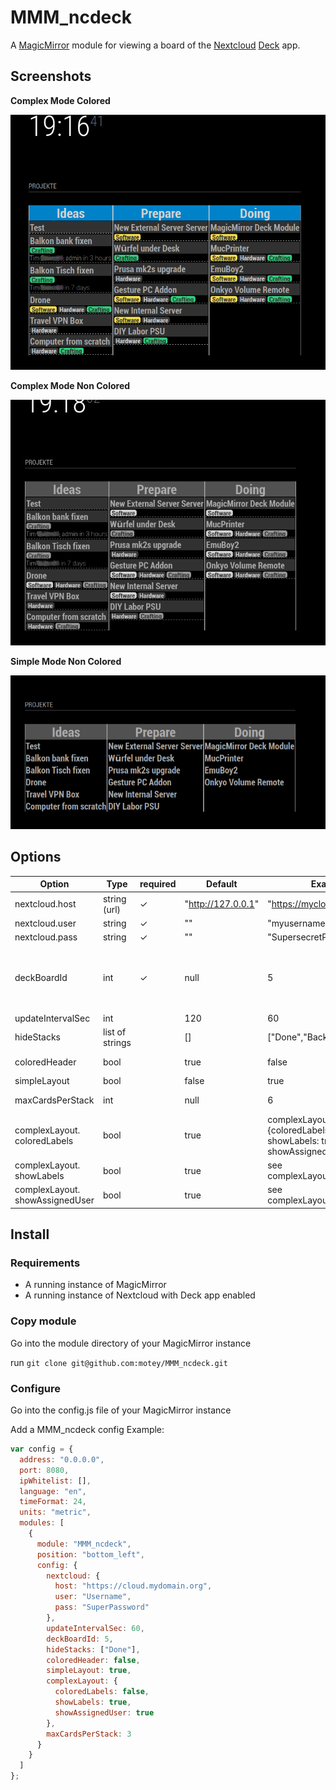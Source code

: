 # MMM_ncdeck

A [MagicMirror](https://magicmirror.builders/) module for viewing a board of the [Nextcloud](https://nextcloud.com/) [Deck](https://apps.nextcloud.com/apps/deck) app.

## Screenshots

**Complex Mode Colored**

![simple mode](https://raw.githubusercontent.com/motey/MMM_ncdeck/master/doc/colored_non_simple.png)

**Complex Mode Non Colored**

![complex mode](https://raw.githubusercontent.com/motey/MMM_ncdeck/master/doc/non-colored-non-simple.png)

**Simple Mode Non Colored**

![complex mode colored](https://raw.githubusercontent.com/motey/MMM_ncdeck/master/doc/non-colored-simple.png)

## Options

| Option                         | Type            | required | Default            | Example                                                                               | Description                                                                                                                                                                            |
| ------------------------------ | --------------- | -------- | ------------------ | ------------------------------------------------------------------------------------- | -------------------------------------------------------------------------------------------------------------------------------------------------------------------------------------- |
| nextcloud.host                 | string (url)    | ✓        | "http://127.0.0.1" | "https://mycloud.domain.org                                                           | The base url where your Nextcloud instance is reachable                                                                                                                                |
| nextcloud.user                 | string          | ✓        | ""                 | "myusername"                                                                          | Your Nextcloud username                                                                                                                                                                |
| nextcloud.pass                 | string          | ✓        | ""                 | "SupersecretPassword!34"                                                              | Your Nextcloud pasword                                                                                                                                                                 |
| deckBoardId                    | int             | ✓        | null               | 5                                                                                     | The Id of the deck you want to view.<br>You can obtain the ID from the Url in you Nextcloud Deck app<br>Example: `https://mycloud.com/index.php/apps/deck/#!/board/3/`<br>is Deck ID 3 |
| updateIntervalSec              | int             |          | 120                | 60                                                                                    | Duration between polling deck data                                                                                                                                                     |
| hideStacks                     | list of strings |          | []                 | ["Done","Backlog"]                                                                    | Stack you dont want to see in the MagicMirror Deck Module                                                                                                                              |
| coloredHeader                  | bool            |          | true               | false                                                                                 | If set to true the header row will be colored as the deck in you nextclou app                                                                                                          |
| simpleLayout                   | bool            |          | false              | true                                                                                  | Show only Deck cards titles without any glitter                                                                                                                                        |
| maxCardsPerStack               | int             |          | null               | 6                                                                                     | If you only want to show the top card of every stack you can limit the amount of cards per stack here                                                                                  |
| complexLayout.</br>coloredLabels    | bool            |          | true               | complexLayout: {coloredLabels: true,<br>showLabels: true,<br>showAssignedUser: true,} | <br>If set to true labels will have the same color as labels in the nextcloud app.<br>If set to false labels will be of gray colors                                                    |
| complexLayout.</br>showLabels       | bool            |          | true               | see complexLayout.coloredLabels                                                       | If set to false no labels will be shown on cards.                                                                                                                                      |
| complexLayout.</br>showAssignedUser | bool            |          | true               | see complexLayout.coloredLabels                                                       | If set to false not users will be shown. If set to true assigned user will be shown on cards                                                                                           |

## Install

### Requirements

- A running instance of MagicMirror
- A running instance of Nextcloud with Deck app enabled

### Copy module

Go into the module directory of your MagicMirror instance

run `git clone git@github.com:motey/MMM_ncdeck.git`

### Configure

Go into the config.js file of your MagicMirror instance

Add a MMM_ncdeck config
Example:

```js
var config = {
  address: "0.0.0.0",
  port: 8080,
  ipWhitelist: [],
  language: "en",
  timeFormat: 24,
  units: "metric",
  modules: [
    {
      module: "MMM_ncdeck",
      position: "bottom_left",
      config: {
        nextcloud: {
          host: "https://cloud.mydomain.org",
          user: "Username",
          pass: "SuperPassword"
        },
        updateIntervalSec: 60,
        deckBoardId: 5,
        hideStacks: ["Done"],
        coloredHeader: false,
        simpleLayout: true,
        complexLayout: {
          coloredLabels: false,
          showLabels: true,
          showAssignedUser: true
        },
        maxCardsPerStack: 3
      }
    }
  ]
};
```
